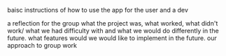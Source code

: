 baisc instructions of how to use the app for the user and a dev

a reflection for the group
what the project was, what worked, what didn't work/ what we had difficulty with and what we would do differently in the future.
what features would we would like to implement in the future. our approach to group work
